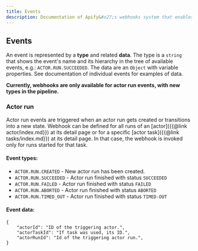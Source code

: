 ```yaml
---
title: Events
description: Documentation of Apify&#x27;s webhooks system that enables integration of multiple actors or external systems.
---
```


## [](./webhooks#events)Events

An event is represented by a **type** and related **data**. The type is a `string` that shows the event's name and its hierarchy in the tree of available events, e.g.: `ACTOR.RUN.SUCCEEDED`. The data are an `Object` with variable properties. See documentation of individual events for examples of data.

**Currently, webhooks are only available for actor run events, with new types in the pipeline.**

### [](./webhooks#events-actor-run)Actor run

Actor run events are triggered when an actor run gets created or transitions into a new state. Webhook can be defined for all runs of an [actor]({{@link actor/index.md}}) at its detail page or for a specific [actor task]({{@link tasks/index.md}}) at its detail page. In that case, the webhook is invoked only for runs started for that task.

#### Event types:

*   `ACTOR.RUN.CREATED` - New actor run has been created.
*   `ACTOR.RUN.SUCCEEDED` - Actor run finished with status `SUCCEEDED`
*   `ACTOR.RUN.FAILED` - Actor run finished with status `FAILED`
*   `ACTOR.RUN.ABORTED` - Actor run finished with status `ABORTED`
*   `ACTOR.RUN.TIMED_OUT` - Actor run finished with status `TIMED-OUT`

#### Event data:

    {
        "actorId": "ID of the triggering actor.",
        "actorTaskId": "If task was used, its ID.",
        "actorRunId": "Id of the triggering actor run.",
    }
